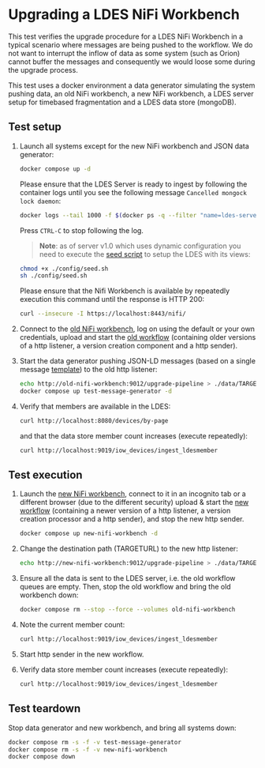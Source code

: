 # Upgrading a LDES NiFi Workbench
This test verifies the upgrade procedure for a LDES NiFi Workbench in a typical scenario where messages are being pushed to the workflow. We do not want to interrupt the inflow of data as some system (such as Orion) cannot buffer the messages and consequently we would loose some during the upgrade process.

This test uses a docker environment a data generator simulating the system pushing data, an old NiFi workbench, a new NiFi workbench, a LDES server setup for timebased fragmentation and a LDES data store (mongoDB).

## Test setup
1. Launch all systems except for the new NiFi workbench and JSON data generator:
    ```bash
    docker compose up -d
    ```
    Please ensure that the LDES Server is ready to ingest by following the container logs until you see the following message `Cancelled mongock lock daemon`:
    ```bash
    docker logs --tail 1000 -f $(docker ps -q --filter "name=ldes-server$")
    ```
    Press `CTRL-C` to stop following the log.

   > **Note**: as of server v1.0 which uses dynamic configuration you need to execute the [seed script](./config/seed.sh) to setup the LDES with its views:
   ```bash
   chmod +x ./config/seed.sh
   sh ./config/seed.sh
   ```

    Please ensure that the Nifi Workbench is available by repeatedly execution this command until the response is HTTP 200:
    ```bash
    curl --insecure -I https://localhost:8443/nifi/
    ```

2. Connect to the [old NiFi workbench](https://localhost:8443/nifi), log on using the default or your own credentials, 
upload and start the [old workflow](./old-nifi-workflow.json) (containing older versions of a http listener, 
a version creation component and a http sender).

3. Start the data generator pushing JSON-LD messages (based on a single message [template](./data/device.template.json)) to the old http listener:
    ```bash
    echo http://old-nifi-workbench:9012/upgrade-pipeline > ./data/TARGETURL
    docker compose up test-message-generator -d
    ```

4. Verify that members are available in the LDES:
    ```bash
    curl http://localhost:8080/devices/by-page
    ```
    and that the data store member count increases (execute repeatedly):
    ```bash
    curl http://localhost:9019/iow_devices/ingest_ldesmember
    ```

## Test execution
1. Launch the [new NiFi workbench](http://localhost:8000/nifi), connect to it in an incognito tab or a different browser (due to the different security) 
upload & start the [new workflow](./new-nifi-workflow.json) (containing a newer version of a http listener, a version creation processor and a http sender), 
and stop the new http sender.

    ```bash
    docker compose up new-nifi-workbench -d
    ```

2. Change the destination path (TARGETURL) to the new http listener:
    ```bash
    echo http://new-nifi-workbench:9012/upgrade-pipeline > ./data/TARGETURL
    ```

3. Ensure all the data is sent to the LDES server, i.e. the old workflow queues are empty. Then, stop the old workflow and bring the old workbench down:
    ```bash
    docker compose rm --stop --force --volumes old-nifi-workbench
    ```

4. Note the current member count:
    ```bash
    curl http://localhost:9019/iow_devices/ingest_ldesmember
    ```

5. Start http sender in the new workflow.

6. Verify data store member count increases (execute repeatedly):
    ```bash
    curl http://localhost:9019/iow_devices/ingest_ldesmember
    ```

## Test teardown
Stop data generator and new workbench, and bring all systems down:
```bash
docker compose rm -s -f -v test-message-generator
docker compose rm -s -f -v new-nifi-workbench
docker compose down
```
